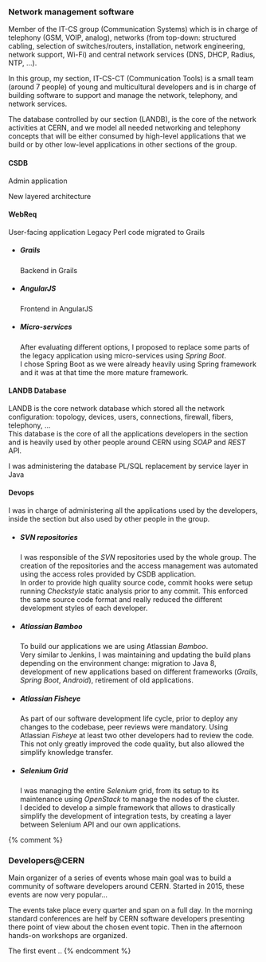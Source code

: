 ### Network management software

Member of the IT-CS group (Communication Systems) which is in charge of telephony (GSM, VOIP, analog), networks (from top-down: structured cabling, selection of switches/routers, installation, network engineering, network support, Wi-Fi) and central network services (DNS, DHCP, Radius, NTP, ...).

In this group, my section, IT-CS-CT (Communication Tools) is a small team (around 7 people) of young and multicultural developers and is in charge of building software to support and manage the network, telephony, and network services.

The database controlled by our section (LANDB), is the core of the network activities at CERN, and we model all needed networking and telephony concepts that will be either consumed by high-level applications that we build or by other low-level applications in other sections of the group.

#### CSDB

Admin application

New layered architecture


#### WebReq

User-facing application
Legacy Perl code migrated to Grails

* ##### Grails
  Backend in Grails

* ##### AngularJS
  Frontend in AngularJS

* ##### Micro-services
  After evaluating different options, I proposed to replace some parts of the legacy application using micro-services using _Spring Boot_.  
  I chose Spring Boot as we were already heavily using Spring framework and it was at that time the more mature framework.


#### LANDB Database

LANDB is the core network database which stored all the network configuration: topology, devices, users, connections, firewall, fibers, telephony, ...  
This database is the core of all the applications developers in the section and is heavily used by other people around CERN using _SOAP_ and _REST_ API.

I was administering the database
PL/SQL replacement by service layer in Java


#### Devops

I was in charge of administering all the applications used by the developers, inside the section but also used by other people in the group.

* ##### SVN repositories
  I was responsible of the _SVN_ repositories used by the whole group. The creation of the repositories and the access management was automated using the access roles provided by CSDB application.  
  In order to provide high quality source code, commit hooks were setup running _Checkstyle_ static analysis prior to any commit. This enforced the same source code format and really reduced the different development styles of each developer.

* ##### Atlassian Bamboo
  To build our applications we are using Atlassian _Bamboo_.  
  Very similar to Jenkins, I was maintaining and updating the build plans depending on the environment change: migration to Java 8, development of new applications based on different frameworks (_Grails_, _Spring Boot_, _Android_), retirement of old applications.

* ##### Atlassian Fisheye
  As part of our software development life cycle, prior to deploy any changes to the codebase, peer reviews were mandatory. Using Atlassian _Fisheye_ at least two other developers had to review the code.  
  This not only greatly improved the code quality, but also allowed the simplify knowledge transfer.

* ##### Selenium Grid
  I was managing the entire _Selenium_ grid, from its setup to its maintenance using _OpenStack_ to manage the nodes of the cluster.  
  I decided to develop a simple framework that allows to drastically simplify the development of integration tests, by creating a layer between Selenium API and our own applications.


{% comment %}
### Developers@CERN

Main organizer of a series of events whose main goal was to build a community of software developers around CERN.
Started in 2015, these events are now very popular...

The events take place every quarter and span on a full day.
In the morning standard conferences are helf by CERN software developers presenting there point of view about the chosen event topic.
Then in the afternoon hands-on workshops are organized.

The first event ..
{% endcomment %}
